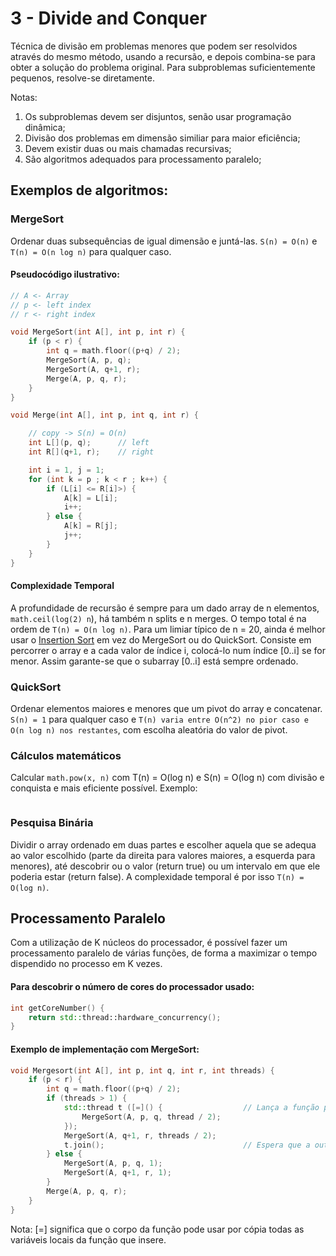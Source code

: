 # 3 - Divide and Conquer

Técnica de divisão em problemas menores que podem ser resolvidos através do mesmo método, usando a recursão, e depois combina-se para obter a solução do problema original. Para subproblemas suficientemente pequenos, resolve-se diretamente. <br>

Notas:

1. Os subproblemas devem ser disjuntos, senão usar programação dinâmica;
2. Divisão dos problemas em dimensão similiar para maior eficiência;
3. Devem existir duas ou mais chamadas recursivas;
4. São algoritmos adequados para processamento paralelo;

## Exemplos de algoritmos:

### MergeSort

Ordenar duas subsequências de igual dimensão e juntá-las. `S(n) = O(n)` e `T(n) = O(n log n)` para qualquer caso.

#### Pseudocódigo ilustrativo:

```c++
// A <- Array
// p <- left index
// r <- right index

void MergeSort(int A[], int p, int r) {
    if (p < r) {
        int q = math.floor((p+q) / 2);
        MergeSort(A, p, q);
        MergeSort(A, q+1, r);
        Merge(A, p, q, r);
    }
}

void Merge(int A[], int p, int q, int r) {

    // copy -> S(n) = O(n)
    int L[](p, q);      // left
    int R[](q+1, r);    // right

    int i = 1, j = 1;
    for (int k = p ; k < r ; k++) {
        if (L[i] <= R[i]>) {
            A[k] = L[i];
            i++;
        } else {
            A[k] = R[j];
            j++;
        }
    }
}
```

#### Complexidade Temporal

A profundidade de recursão é sempre para um dado array de n elementos, `math.ceil(log(2) n`), há também n splits e n merges. O tempo total é na ordem de `T(n) = O(n log n)`.
Para um limiar típico de n = 20, ainda é melhor usar o [Insertion Sort](https://www.geeksforgeeks.org/insertion-sort/) em vez do MergeSort ou do QuickSort. Consiste em percorrer o array e a cada valor de índice i, colocá-lo num índice [0..i] se for menor. Assim garante-se que o subarray [0..i] está sempre ordenado.

### QuickSort

Ordenar elementos maiores e menores que um pivot do array e concatenar. `S(n) = 1` para qualquer caso e `T(n) varia entre O(n^2) no pior caso e O(n log n) nos restantes`, com escolha aleatória do valor de pivot.

### Cálculos matemáticos

Calcular `math.pow(x, n)` com T(n) = O(log n) e S(n) = O(log n) com divisão e conquista e mais eficiente possível. Exemplo:

```c++

```

### Pesquisa Binária

Dividir o array ordenado em duas partes e escolher aquela que se adequa ao valor escolhido (parte da direita para valores maiores, a esquerda para menores), até descobrir ou o valor (return true) ou um intervalo em que ele poderia estar (return false).
A complexidade temporal é por isso `T(n) = O(log n)`.

## Processamento Paralelo

Com a utilização de K núcleos do processador, é possível fazer um processamento paralelo de várias funções, de forma a maximizar o tempo dispendido no processo em K vezes. <br>

#### Para descobrir o número de cores do processador usado:

```c++
int getCoreNumber() {
    return std::thread::hardware_concurrency();
}
```

#### Exemplo de implementação com MergeSort:

```c++
void Mergesort(int A[], int p, int q, int r, int threads) {
    if (p < r) {
        int q = math.floor((p+q) / 2);
        if (threads > 1) {
            std::thread t ([=]() {                  // Lança a função para outro core
                MergeSort(A, p, q, thread / 2);
            });
            MergeSort(A, q+1, r, threads / 2);
            t.join();                               // Espera que a outra thread termine
        } else {
            MergeSort(A, p, q, 1);
            MergeSort(A, q+1, r, 1);
        }
        Merge(A, p, q, r);
    }
}
```

Nota: [=] significa que o corpo da função pode usar por cópia todas as variáveis locais da função que insere.

